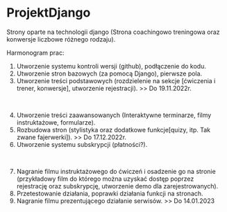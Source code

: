 # ProjektDjango
Strony oparte na technologii django (Strona coachingowo treningowa oraz konwersje liczbowe różnego rodzaju).

Harmonogram prac:

1.	Utworzenie systemu kontroli wersji (github), podłączenie do kodu.
2.	Utworzenie stron bazowych (za pomocą Django), pierwsze pola.
3.	Utworzenie treści podstawowych (rozdzielenie na sekcje [ćwiczenia i trener, konwersje], utworzenie rejestracji). >> Do 19.11.2022r.
<br />

4.	Utworzenie treści zaawansowanych (Interaktywne terminarze, filmy instruktażowe, formularze).
5.	Rozbudowa stron (stylistyka oraz dodatkowe funkcje[quizy, itp. Tak zwane fajerwerki]). >>  Do 17.12.2022r.
6.	Utworzenie systemu subskrypcji (płatności?).
<br />

7.	Nagranie filmu instruktażowego do ćwiczeń i osadzenie go na stronie (przykładowy film do którego można uzyskać dostęp poprzez rejestrację oraz subskrypcję, utworzenie demo dla zarejestrowanych).
8.	Przetestowanie działania, poprawki działania funkcji na stronach.
9.	Nagranie filmu prezentującego działanie serwisów.            >>         Do 14.01.2023
